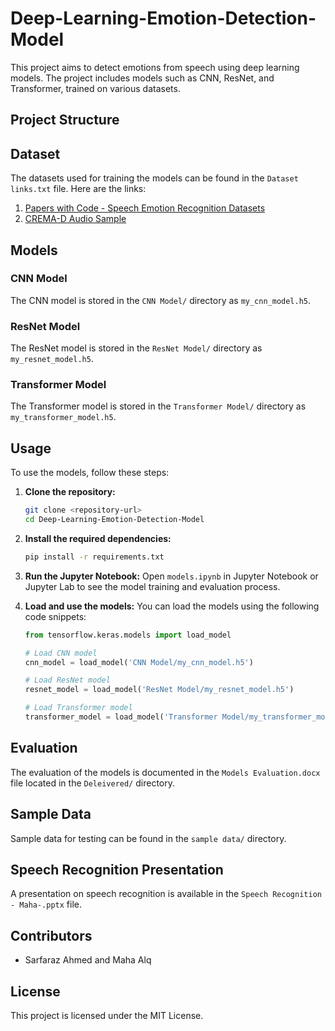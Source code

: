 # Deep-Learning-Emotion-Detection-Model

This project aims to detect emotions from speech using deep learning models. The project includes models such as CNN, ResNet, and Transformer, trained on various datasets.

## Project Structure

## Dataset

The datasets used for training the models can be found in the `Dataset links.txt` file. Here are the links:

1. [Papers with Code - Speech Emotion Recognition Datasets](https://paperswithcode.com/task/speech-emotion-recognition#datasets)
2. [CREMA-D Audio Sample](https://github.com/CheyneyComputerScience/CREMA-D/blob/master/AudioWAV/1001_IWL_HAP_XX.wav)

## Models

### CNN Model

The CNN model is stored in the `CNN Model/` directory as `my_cnn_model.h5`.

### ResNet Model

The ResNet model is stored in the `ResNet Model/` directory as `my_resnet_model.h5`.

### Transformer Model

The Transformer model is stored in the `Transformer Model/` directory as `my_transformer_model.h5`.

## Usage

To use the models, follow these steps:

1. **Clone the repository:**

   ```sh
   git clone <repository-url>
   cd Deep-Learning-Emotion-Detection-Model
   ```

2. **Install the required dependencies:**

   ```sh
   pip install -r requirements.txt
   ```

3. **Run the Jupyter Notebook:**
   Open `models.ipynb` in Jupyter Notebook or Jupyter Lab to see the model training and evaluation process.

4. **Load and use the models:**
   You can load the models using the following code snippets:

   ```python
   from tensorflow.keras.models import load_model

   # Load CNN model
   cnn_model = load_model('CNN Model/my_cnn_model.h5')

   # Load ResNet model
   resnet_model = load_model('ResNet Model/my_resnet_model.h5')

   # Load Transformer model
   transformer_model = load_model('Transformer Model/my_transformer_model.h5')
   ```

## Evaluation

The evaluation of the models is documented in the `Models Evaluation.docx` file located in the `Deleivered/` directory.

## Sample Data

Sample data for testing can be found in the `sample data/` directory.

## Speech Recognition Presentation

A presentation on speech recognition is available in the `Speech Recognition - Maha-.pptx` file.

## Contributors

- Sarfaraz Ahmed and Maha Alq

## License

This project is licensed under the MIT License.

